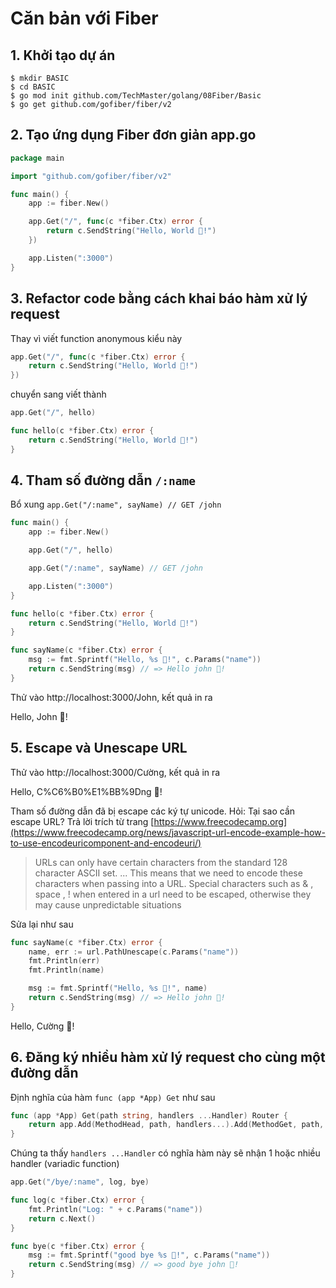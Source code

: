 # Căn bản với Fiber

## 1. Khởi tạo dự án

```
$ mkdir BASIC
$ cd BASIC
$ go mod init github.com/TechMaster/golang/08Fiber/Basic
$ go get github.com/gofiber/fiber/v2
```

## 2. Tạo ứng dụng Fiber đơn giản app.go
```go
package main

import "github.com/gofiber/fiber/v2"

func main() {
	app := fiber.New()

	app.Get("/", func(c *fiber.Ctx) error {
		return c.SendString("Hello, World 👋!")
	})

	app.Listen(":3000")
}
```

## 3. Refactor code bằng cách khai báo hàm xử lý request

Thay vì viết function anonymous kiểu này
```go
app.Get("/", func(c *fiber.Ctx) error {
	return c.SendString("Hello, World 👋!")
})
```

chuyển sang viết thành 
```go
app.Get("/", hello)

func hello(c *fiber.Ctx) error {
	return c.SendString("Hello, World 👋!")
}
```

## 4. Tham số đường dẫn ```/:name```
Bổ xung ```app.Get("/:name", sayName) // GET /john```

```go
func main() {
	app := fiber.New()

	app.Get("/", hello)

	app.Get("/:name", sayName) // GET /john

	app.Listen(":3000")
}

func hello(c *fiber.Ctx) error {
	return c.SendString("Hello, World 👋!")
}

func sayName(c *fiber.Ctx) error {
	msg := fmt.Sprintf("Hello, %s 👋!", c.Params("name"))
	return c.SendString(msg) // => Hello john 👋!
}
```
Thử vào http://localhost:3000/John, kết quả in ra

Hello, John 👋!

## 5. Escape và Unescape URL


Thử vào http://localhost:3000/Cường, kết quả in ra

Hello, C%C6%B0%E1%BB%9Dng 👋!

Tham số đường dẫn đã bị escape các ký tự unicode. 
Hỏi: Tại sao cần escape URL?
Trả lời trích từ trang [https://www.freecodecamp.org](https://www.freecodecamp.org/news/javascript-url-encode-example-how-to-use-encodeuricomponent-and-encodeuri/)
> URLs can only have certain characters from the standard 128 character ASCII set. ... This means that we need to encode these characters when passing into a URL. Special characters such as & , space , ! when entered in a url need to be escaped, otherwise they may cause unpredictable situations

Sửa lại như sau
```go
func sayName(c *fiber.Ctx) error {
	name, err := url.PathUnescape(c.Params("name"))
	fmt.Println(err)
	fmt.Println(name)

	msg := fmt.Sprintf("Hello, %s 👋!", name)
	return c.SendString(msg) // => Hello john 👋!
}
```
Hello, Cường 👋!

## 6. Đăng ký nhiều hàm xử lý request cho cùng một đường dẫn

Định nghĩa của hàm ```func (app *App) Get``` như sau
```go
func (app *App) Get(path string, handlers ...Handler) Router {
	return app.Add(MethodHead, path, handlers...).Add(MethodGet, path, handlers...)
}
```

Chúng ta thấy ```handlers ...Handler``` có nghĩa hàm này sẽ nhận 1 hoặc nhiều handler (variadic function)

```go
app.Get("/bye/:name", log, bye)

func log(c *fiber.Ctx) error {
	fmt.Println("Log: " + c.Params("name"))
	return c.Next()
}

func bye(c *fiber.Ctx) error {
	msg := fmt.Sprintf("good bye %s 👋!", c.Params("name"))
	return c.SendString(msg) // => good bye john 👋!
}
```

